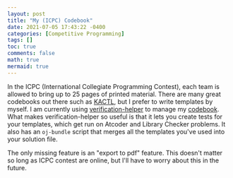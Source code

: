 ```yaml
---
layout: post
title: "My (ICPC) Codebook"
date: 2021-07-05 17:43:22 -0400
categories: [Competitive Programming]
tags: []
toc: true
comments: false
math: true
mermaid: true
---
```


In the ICPC (International Collegiate Programming Contest), each team is allowed to bring up to 25 pages of printed material. There are many great codebooks out there such as [KACTL](https://github.com/ToxicPie/codebook), but I prefer to write templates by myself. I am currently using [verification-helper](https://github.com/online-judge-tools/verification-helper) to manage my [codebook](https://crackersamdjam.github.io/Codebook/). What makes verification-helper so useful is that it lets you create tests for your templates, which get run on Atcoder and Library Checker problems. It also has an `oj-bundle` script that merges all the templates you've used into your solution file.

The only missing feature is an "export to pdf" feature. This doesn't matter so long as ICPC contest are online, but I'll have to worry about this in the future.

